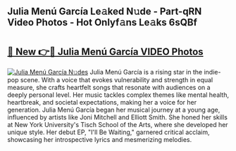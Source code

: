 ## Julia Menú García Le𝚊ked N𝚞de - Part-qRN Video Photos - Hot Onlyf𝚊ns Le𝚊ks 6sQBf

# <h2><a href="http://ab73310.deff.icu/?id=Julia+Men%c3%ba+Garc%c3%ada">🔗 New 👉🔴 Julia Menú García VIDEO Photos</a></h2>

[![Julia Menú García N𝚞des](https://i.imgur.com/rIISA9y.gif)](http://ab73310.deff.icu/?id=Julia+Men%c3%ba+Garc%c3%ada)
Julia Menú García is a rising star in the indie-pop scene. With a voice that evokes vulnerability and strength in equal measure, she crafts heartfelt songs that resonate with audiences on a deeply personal level. Her music tackles complex themes like mental health, heartbreak, and societal expectations, making her a voice for her generation. Julia Menú García began her musical journey at a young age, influenced by artists like Joni Mitchell and Elliott Smith. She honed her skills at New York University's Tisch School of the Arts, where she developed her unique style. Her debut EP, "I'll Be Waiting," garnered critical acclaim, showcasing her introspective lyrics and mesmerizing melodies.
